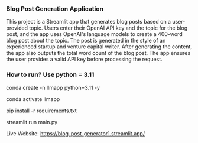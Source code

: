 ### Blog Post Generation Application
This project is a Streamlit app that generates blog posts based on a user-provided topic. Users enter their OpenAI API key and the topic for the blog post, and the app uses OpenAI's language models to create a 400-word blog post about the topic. The post is generated in the style of an experienced startup and venture capital writer. After generating the content, the app also outputs the total word count of the blog post. The app ensures the user provides a valid API key before processing the request.

### How to run? Use python = 3.11
conda create -n llmapp python=3.11 -y

conda activate llmapp

pip install -r requirements.txt

streamlit run main.py

Live Website: https://blog-post-generator1.streamlit.app/

